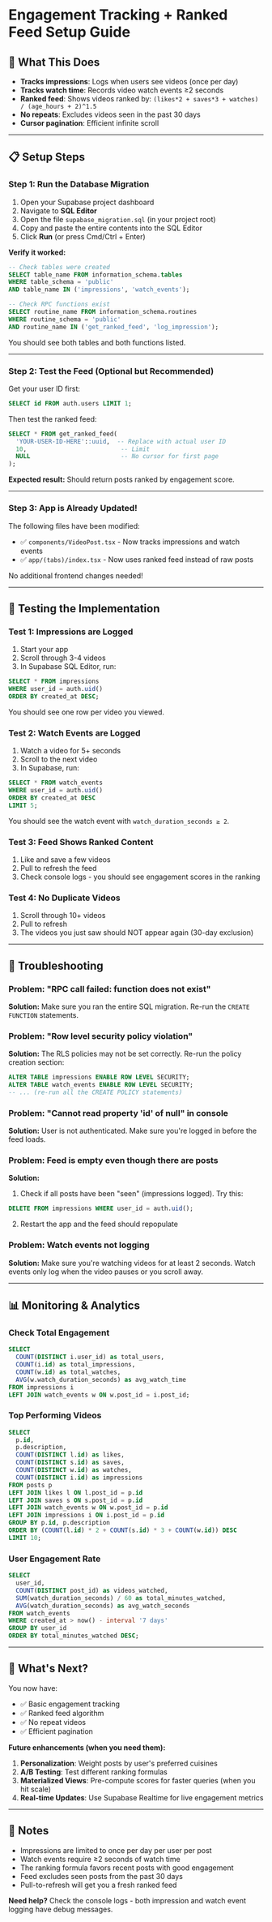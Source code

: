 # Engagement Tracking + Ranked Feed Setup Guide

## 🎯 What This Does

- **Tracks impressions**: Logs when users see videos (once per day)
- **Tracks watch time**: Records video watch events ≥2 seconds
- **Ranked feed**: Shows videos ranked by: `(likes*2 + saves*3 + watches) / (age_hours + 2)^1.5`
- **No repeats**: Excludes videos seen in the past 30 days
- **Cursor pagination**: Efficient infinite scroll

---

## 📋 Setup Steps

### Step 1: Run the Database Migration

1. Open your Supabase project dashboard
2. Navigate to **SQL Editor**
3. Open the file `supabase_migration.sql` (in your project root)
4. Copy and paste the entire contents into the SQL Editor
5. Click **Run** (or press Cmd/Ctrl + Enter)

**Verify it worked:**
```sql
-- Check tables were created
SELECT table_name FROM information_schema.tables 
WHERE table_schema = 'public' 
AND table_name IN ('impressions', 'watch_events');

-- Check RPC functions exist
SELECT routine_name FROM information_schema.routines 
WHERE routine_schema = 'public' 
AND routine_name IN ('get_ranked_feed', 'log_impression');
```

You should see both tables and both functions listed.

---

### Step 2: Test the Feed (Optional but Recommended)

Get your user ID first:
```sql
SELECT id FROM auth.users LIMIT 1;
```

Then test the ranked feed:
```sql
SELECT * FROM get_ranked_feed(
  'YOUR-USER-ID-HERE'::uuid,  -- Replace with actual user ID
  10,                          -- Limit
  NULL                         -- No cursor for first page
);
```

**Expected result:** Should return posts ranked by engagement score.

---

### Step 3: App is Already Updated!

The following files have been modified:
- ✅ `components/VideoPost.tsx` - Now tracks impressions and watch events
- ✅ `app/(tabs)/index.tsx` - Now uses ranked feed instead of raw posts

No additional frontend changes needed!

---

## 🧪 Testing the Implementation

### Test 1: Impressions are Logged
1. Start your app
2. Scroll through 3-4 videos
3. In Supabase SQL Editor, run:
```sql
SELECT * FROM impressions 
WHERE user_id = auth.uid() 
ORDER BY created_at DESC;
```
You should see one row per video you viewed.

### Test 2: Watch Events are Logged
1. Watch a video for 5+ seconds
2. Scroll to the next video
3. In Supabase, run:
```sql
SELECT * FROM watch_events 
WHERE user_id = auth.uid() 
ORDER BY created_at DESC 
LIMIT 5;
```
You should see the watch event with `watch_duration_seconds ≥ 2`.

### Test 3: Feed Shows Ranked Content
1. Like and save a few videos
2. Pull to refresh the feed
3. Check console logs - you should see engagement scores in the ranking

### Test 4: No Duplicate Videos
1. Scroll through 10+ videos
2. Pull to refresh
3. The videos you just saw should NOT appear again (30-day exclusion)

---

## 🐛 Troubleshooting

### Problem: "RPC call failed: function does not exist"
**Solution:** Make sure you ran the entire SQL migration. Re-run the `CREATE FUNCTION` statements.

### Problem: "Row level security policy violation"
**Solution:** The RLS policies may not be set correctly. Re-run the policy creation section:
```sql
ALTER TABLE impressions ENABLE ROW LEVEL SECURITY;
ALTER TABLE watch_events ENABLE ROW LEVEL SECURITY;
-- ... (re-run all the CREATE POLICY statements)
```

### Problem: "Cannot read property 'id' of null" in console
**Solution:** User is not authenticated. Make sure you're logged in before the feed loads.

### Problem: Feed is empty even though there are posts
**Solution:** 
1. Check if all posts have been "seen" (impressions logged). Try this:
```sql
DELETE FROM impressions WHERE user_id = auth.uid();
```
2. Restart the app and the feed should repopulate

### Problem: Watch events not logging
**Solution:** Make sure you're watching videos for at least 2 seconds. Watch events only log when the video pauses or you scroll away.

---

## 📊 Monitoring & Analytics

### Check Total Engagement
```sql
SELECT 
  COUNT(DISTINCT i.user_id) as total_users,
  COUNT(i.id) as total_impressions,
  COUNT(w.id) as total_watches,
  AVG(w.watch_duration_seconds) as avg_watch_time
FROM impressions i
LEFT JOIN watch_events w ON w.post_id = i.post_id;
```

### Top Performing Videos
```sql
SELECT 
  p.id,
  p.description,
  COUNT(DISTINCT l.id) as likes,
  COUNT(DISTINCT s.id) as saves,
  COUNT(DISTINCT w.id) as watches,
  COUNT(DISTINCT i.id) as impressions
FROM posts p
LEFT JOIN likes l ON l.post_id = p.id
LEFT JOIN saves s ON s.post_id = p.id
LEFT JOIN watch_events w ON w.post_id = p.id
LEFT JOIN impressions i ON i.post_id = p.id
GROUP BY p.id, p.description
ORDER BY (COUNT(l.id) * 2 + COUNT(s.id) * 3 + COUNT(w.id)) DESC
LIMIT 10;
```

### User Engagement Rate
```sql
SELECT 
  user_id,
  COUNT(DISTINCT post_id) as videos_watched,
  SUM(watch_duration_seconds) / 60 as total_minutes_watched,
  AVG(watch_duration_seconds) as avg_watch_seconds
FROM watch_events
WHERE created_at > now() - interval '7 days'
GROUP BY user_id
ORDER BY total_minutes_watched DESC;
```

---

## 🚀 What's Next?

You now have:
- ✅ Basic engagement tracking
- ✅ Ranked feed algorithm
- ✅ No repeat videos
- ✅ Efficient pagination

**Future enhancements (when you need them):**
1. **Personalization**: Weight posts by user's preferred cuisines
2. **A/B Testing**: Test different ranking formulas
3. **Materialized Views**: Pre-compute scores for faster queries (when you hit scale)
4. **Real-time Updates**: Use Supabase Realtime for live engagement metrics

---

## 📝 Notes

- Impressions are limited to once per day per user per post
- Watch events require ≥2 seconds of watch time
- The ranking formula favors recent posts with good engagement
- Feed excludes seen posts from the past 30 days
- Pull-to-refresh will get you a fresh ranked feed

**Need help?** Check the console logs - both impression and watch event logging have debug messages.

